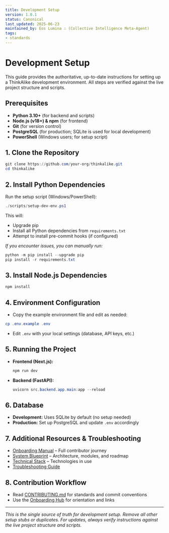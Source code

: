 ```yaml
---
title: Development Setup
version: 1.0.1
status: Canonical
last_updated: 2025-06-23
maintained_by: Eos Lumina ∴ (Collective Intelligence Meta-Agent)
tags:
- standards
---
```



# Development Setup

This guide provides the authoritative, up-to-date instructions for setting up a ThinkAlike development environment. All steps are verified against the live project structure and scripts.

## Prerequisites
- **Python 3.10+** (for backend and scripts)
- **Node.js (v18+) & npm** (for frontend)
- **Git** (for version control)
- **PostgreSQL** (for production; SQLite is used for local development)
- **PowerShell** (Windows users; for setup script)

## 1. Clone the Repository
```powershell
git clone https://github.com/your-org/thinkalike.git
cd thinkalike
```

## 2. Install Python Dependencies
Run the setup script (Windows/PowerShell):
```powershell
./scripts/setup-dev-env.ps1
```
This will:
- Upgrade pip
- Install all Python dependencies from `requirements.txt`
- Attempt to install pre-commit hooks (if configured)

*If you encounter issues, you can manually run:*
```powershell
python -m pip install --upgrade pip
pip install -r requirements.txt
```

## 3. Install Node.js Dependencies
```powershell
npm install
```

## 4. Environment Configuration
- Copy the example environment file and edit as needed:
```powershell
cp .env.example .env
```
- Edit `.env` with your local settings (database, API keys, etc.)

## 5. Running the Project
- **Frontend (Next.js):**
  ```powershell
  npm run dev
  ```
- **Backend (FastAPI):**
  ```powershell
  uvicorn src.backend.app.main:app --reload
  ```

## 6. Database
- **Development:** Uses SQLite by default (no setup needed)
- **Production:** Set up PostgreSQL and update `.env` accordingly

## 7. Additional Resources & Troubleshooting
- [Onboarding Manual](../../../onboarding/onboarding_manual.md) – Full contributor journey
- [System Blueprint](../../../architecture/system_blueprint.md) – Architecture, modules, and roadmap
- [Technical Stack](../../../architecture/technical_stack.md) – Technologies in use
- [Troubleshooting Guide](../../../architecture/observability_stack_integration_plan.md)

## 8. Contribution Workflow
- Read [CONTRIBUTING.md](../../../../CONTRIBUTING.md) for standards and commit conventions
- Use the [Onboarding Hub](../../../onboarding/readme.md) for orientation and links

---

*This is the single source of truth for development setup. Remove all other setup stubs or duplicates. For updates, always verify instructions against the live project structure and scripts.*
